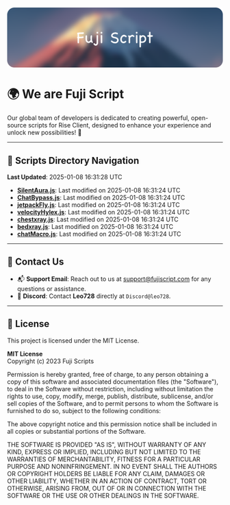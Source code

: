![Banner](.github/b.webp)

# 🌍 **We are Fuji Script**

Our global team of developers is dedicated to creating powerful, open-source scripts for Rise Client, designed to enhance your experience and unlock new possibilities! 🌟

---
<!-- SCRIPTS_NAVIGATION_START -->
## 📂 **Scripts Directory Navigation**

**Last Updated**: 2025-01-08 16:31:28 UTC

- **[SilentAura.js](scripts/SilentAura.js)**: Last modified on 2025-01-08 16:31:24 UTC
- **[ChatBypass.js](scripts/ChatBypass.js)**: Last modified on 2025-01-08 16:31:24 UTC
- **[jetpackFly.js](scripts/jetpackFly.js)**: Last modified on 2025-01-08 16:31:24 UTC
- **[velocityHylex.js](scripts/velocityHylex.js)**: Last modified on 2025-01-08 16:31:24 UTC
- **[chestxray.js](scripts/chestxray.js)**: Last modified on 2025-01-08 16:31:24 UTC
- **[bedxray.js](scripts/bedxray.js)**: Last modified on 2025-01-08 16:31:24 UTC
- **[chatMacro.js](scripts/chatMacro.js)**: Last modified on 2025-01-08 16:31:24 UTC

<!-- SCRIPTS_NAVIGATION_END -->

---

## 💬 **Contact Us**  
- 📬 **Support Email**: Reach out to us at [support@fujiscript.com](mailto:support@fujiscript.com) for any questions or assistance.  
- 💬 **Discord**: Contact **Leo728** directly at `Discord@leo728`.

---

## 📜 **License**

This project is licensed under the MIT License.  

**MIT License**  
Copyright (c) 2023 Fuji Scripts  

Permission is hereby granted, free of charge, to any person obtaining a copy of this software and associated documentation files (the "Software"), to deal in the Software without restriction, including without limitation the rights to use, copy, modify, merge, publish, distribute, sublicense, and/or sell copies of the Software, and to permit persons to whom the Software is furnished to do so, subject to the following conditions:  

The above copyright notice and this permission notice shall be included in all copies or substantial portions of the Software.  

THE SOFTWARE IS PROVIDED "AS IS", WITHOUT WARRANTY OF ANY KIND, EXPRESS OR IMPLIED, INCLUDING BUT NOT LIMITED TO THE WARRANTIES OF MERCHANTABILITY, FITNESS FOR A PARTICULAR PURPOSE AND NONINFRINGEMENT. IN NO EVENT SHALL THE AUTHORS OR COPYRIGHT HOLDERS BE LIABLE FOR ANY CLAIM, DAMAGES OR OTHER LIABILITY, WHETHER IN AN ACTION OF CONTRACT, TORT OR OTHERWISE, ARISING FROM, OUT OF OR IN CONNECTION WITH THE SOFTWARE OR THE USE OR OTHER DEALINGS IN THE SOFTWARE.  
